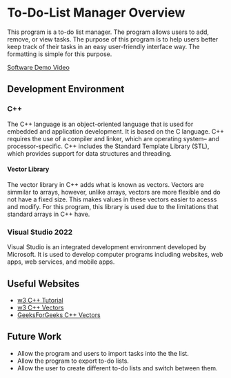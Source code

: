 # To-Do-List Manager Overview
This program is a to-do list manager. The program allows users to add, remove, or view tasks. The purpose of this program is to help users better keep track of their tasks in an easy user-friendly interface way. The formatting is simple for this purpose. 

[Software Demo Video](http://youtube.link.goes.here)

## Development Environment
### C++
The C++ language is an object-oriented language that is used for embedded and application development. It is based on the C language. C++ requires the use of a compiler and linker, which are operating system– and processor-specific. C++ includes the Standard Template Library (STL), which provides support for data structures and threading.
#### Vector Library
The vector library in C++ adds what is known as vectors. Vectors are simmilar to arrays, however, unlike arrays, vectors are more flexible and do not have a fixed size. This makes values in these vectors easier to acesss and modify. For this program, this library is used due to the limitations that standard arrays in C++ have. 
### Visual Studio 2022
Visual Studio is an integrated development environment developed by Microsoft. It is used to develop computer programs including websites, web apps, web services, and mobile apps.

## Useful Websites
- [w3 C++ Tutorial](https://www.w3schools.com/cpp/)
- [w3 C++ Vectors](https://www.w3schools.com/cpp/cpp_vectors.asp) 
- [GeeksForGeeks C++ Vectors](https://www.geeksforgeeks.org/vector-in-cpp-stl/)

## Future Work
- Allow the program and users to import tasks into the the list.
- Allow the program to export to-do lists.
- Allow the user to create different to-do lists and switch between them.
